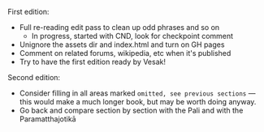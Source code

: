 First edition:
* Full re-reading edit pass to clean up odd phrases and so on
  * In progress, started with CND, look for checkpoint comment
* Unignore the assets dir and index.html and turn on GH pages
* Comment on related forums, wikipedia, etc when it's published
* Try to have the first edition ready by Vesak!

Second edition:
* Consider filling in all areas marked `omitted, see previous sections` — this
  would make a much longer book, but may be worth doing anyway.
* Go back and compare section by section with the Pali and with the
  Paramatthajotikā
